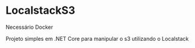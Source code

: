 # LocalstackS3

Necessário Docker

Projeto simples em .NET Core para manipular o s3 utilizando o Localstack